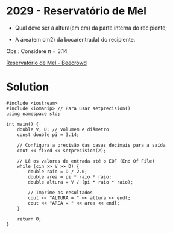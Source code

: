 # 2029 - Reservatório de Mel

- Qual deve ser a altura(em cm) da parte interna do recipiente;

- A área(em cm2) da boca(entrada) do recipiente.

Obs.: Considere π = 3.14

[Reservatório de Mel - Beecrowd](https://judge.beecrowd.com/pt/problems/view/2029)

# Solution

```
#include <iostream>
#include <iomanip> // Para usar setprecision()
using namespace std;

int main() {
    double V, D; // Volumem e diâmetro
    const double pi = 3.14;

    // Configura a precisão das casas decimais para a saída
    cout << fixed << setprecision(2);

    // Lê os valores de entrada até o EOF (End Of File)
    while (cin >> V >> D) {
        double raio = D / 2.0;
        double area = pi * raio * raio;
        double altura = V / (pi * raio * raio);

        // Imprime os resultados
        cout << "ALTURA = " << altura << endl;
        cout << "AREA = " << area << endl;
    }

    return 0;
}

```